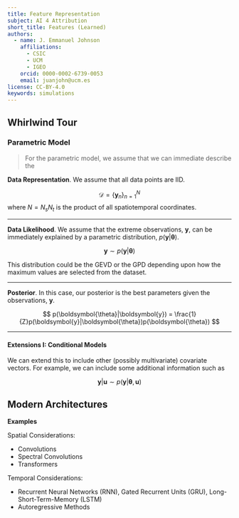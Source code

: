 ```yaml
---
title: Feature Representation
subject: AI 4 Attribution
short_title: Features (Learned)
authors:
  - name: J. Emmanuel Johnson
    affiliations:
      - CSIC
      - UCM
      - IGEO
    orcid: 0000-0002-6739-0053
    email: juanjohn@ucm.es
license: CC-BY-4.0
keywords: simulations
---
```



## Whirlwind Tour

### Parametric Model

> For the parametric model, we assume that we can immediate describe the 

**Data Representation**. We assume that all data points are IID.

$$
\mathcal{D} = \{\boldsymbol{y}_n \}_{n=1}^{N}
$$
where $N=N_s N_t$ is the product of all spatiotemporal coordinates.


***

**Data Likelihood**. We assume that the extreme observations, $\boldsymbol{y}$, can be immediately explained by a parametric distribution, $p(\boldsymbol{y}|\boldsymbol{\theta})$.

$$
\boldsymbol{y} \sim p(\boldsymbol{y}|\boldsymbol{\theta})
$$

This distribution could be the GEVD or the GPD depending upon how the maximum values are selected from the dataset.

***

**Posterior**. In this case, our posterior is the best parameters given the observations, $\boldsymbol{y}$.

$$
p(\boldsymbol{\theta}|\boldsymbol{y}) = \frac{1}{Z}p(\boldsymbol{y}|\boldsymbol{\theta})p(\boldsymbol{\theta})
$$

***

#### Extensions I: Conditional Models

We can extend this to include other (possibly multivariate) covariate vectors.
For example, we can include some additional information such as

$$
\boldsymbol{y}|\boldsymbol{u}\sim p(\boldsymbol{y}|\boldsymbol{\theta},\boldsymbol{u})
$$

## Modern Architectures


**Examples**


Spatial Considerations:
* Convolutions
* Spectral Convolutions
* Transformers

Temporal Considerations:
* Recurrent Neural Networks (RNN), Gated Recurrent Units (GRU), Long-Short-Term-Memory (LSTM)
* Autoregressive Methods